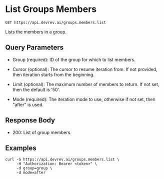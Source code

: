 # List Groups Members

```http
GET https://api.devrev.ai/groups.members.list
```

Lists the members in a group.



## Query Parameters

- Group (required): ID of the group for which to list members.
- Cursor (optional): The cursor to resume iteration from. If not provided, then iteration
starts from the beginning.

- Limit (optional): The maximum number of members to return. If not set, then the default
is '50'.

- Mode (required): The iteration mode to use, otherwise if not set, then "after" is
used.


## Response Body

- 200: List of group members.

## Examples

```shell
curl -G https://api.devrev.ai/groups.members.list \
     -H "Authorization: Bearer <token>" \
     -d group=group \
     -d mode=after
```